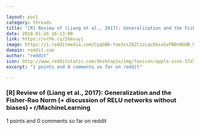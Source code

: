 ```yaml
---

layout: post
category: threads
title: "[R] Review of (Liang et al., 2017): Generalization and the Fisher-Rao Norm (+ discussion of RELU networks without biases)"
date: 2018-01-26 16:13:00
link: https://vrhk.co/2Gmsuyj
image: https://i.redditmedia.com/CpqbB6-Yae3xsZ0Zt1sLqcDesaSvFNDnNGHB_MhPjho.jpg?w=320&s=f5e5786f5343a1db3390ab00373cff84
domain: reddit.com
author: "reddit"
icon: http://www.redditstatic.com/desktop2x/img/favicon/apple-icon-57x57.png
excerpt: "1 points and 0 comments so far on reddit"

---
```


### [R] Review of (Liang et al., 2017): Generalization and the Fisher-Rao Norm (+ discussion of RELU networks without biases) • r/MachineLearning

1 points and 0 comments so far on reddit